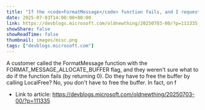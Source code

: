 ```yaml
---
title: "If the <code>Format­Message</code> function fails, and I requested that it allocate a buffer, do I have to free the buffer?"
date: 2025-07-03T14:00:00+00:00
link: https://devblogs.microsoft.com/oldnewthing/20250703-00/?p=111335
showShare: false
showReadTime: false
thumbnail: images/misc.png
tags: ["devblogs.microsoft.com"]
---
```

A customer called the Format­Message function with the FORMAT_MESSAGE_ALLOCATE_BUFFER flag, and they weren't sure what to do if the function fails (by returning 0). Do they have to free the buffer by calling Local­Free? No, you don't have to free the buffer. In fact, on f

- Link to article: https://devblogs.microsoft.com/oldnewthing/20250703-00/?p=111335